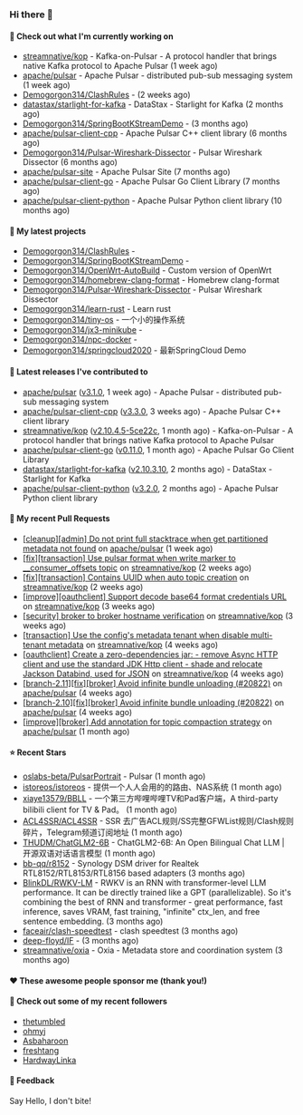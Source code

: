 ### Hi there 👋

#### 👷 Check out what I'm currently working on

- [streamnative/kop](https://github.com/streamnative/kop) - Kafka-on-Pulsar - A protocol handler that brings native Kafka protocol to Apache Pulsar (1 week ago)
- [apache/pulsar](https://github.com/apache/pulsar) - Apache Pulsar - distributed pub-sub messaging system (1 week ago)
- [Demogorgon314/ClashRules](https://github.com/Demogorgon314/ClashRules) -  (2 weeks ago)
- [datastax/starlight-for-kafka](https://github.com/datastax/starlight-for-kafka) - DataStax - Starlight for Kafka (2 months ago)
- [Demogorgon314/SpringBootKStreamDemo](https://github.com/Demogorgon314/SpringBootKStreamDemo) -  (3 months ago)
- [apache/pulsar-client-cpp](https://github.com/apache/pulsar-client-cpp) - Apache Pulsar C&#43;&#43; client library (6 months ago)
- [Demogorgon314/Pulsar-Wireshark-Dissector](https://github.com/Demogorgon314/Pulsar-Wireshark-Dissector) - Pulsar Wireshark Dissector (6 months ago)
- [apache/pulsar-site](https://github.com/apache/pulsar-site) - Apache Pulsar Site (7 months ago)
- [apache/pulsar-client-go](https://github.com/apache/pulsar-client-go) - Apache Pulsar Go Client Library (7 months ago)
- [apache/pulsar-client-python](https://github.com/apache/pulsar-client-python) - Apache Pulsar Python client library (10 months ago)

#### 🌱 My latest projects

- [Demogorgon314/ClashRules](https://github.com/Demogorgon314/ClashRules) - 
- [Demogorgon314/SpringBootKStreamDemo](https://github.com/Demogorgon314/SpringBootKStreamDemo) - 
- [Demogorgon314/OpenWrt-AutoBuild](https://github.com/Demogorgon314/OpenWrt-AutoBuild) - Custom version of OpenWrt
- [Demogorgon314/homebrew-clang-format](https://github.com/Demogorgon314/homebrew-clang-format) - Homebrew clang-format
- [Demogorgon314/Pulsar-Wireshark-Dissector](https://github.com/Demogorgon314/Pulsar-Wireshark-Dissector) - Pulsar Wireshark Dissector
- [Demogorgon314/learn-rust](https://github.com/Demogorgon314/learn-rust) - Learn rust
- [Demogorgon314/tiny-os](https://github.com/Demogorgon314/tiny-os) - 一个小的操作系统
- [Demogorgon314/jx3-minikube](https://github.com/Demogorgon314/jx3-minikube) - 
- [Demogorgon314/npc-docker](https://github.com/Demogorgon314/npc-docker) - 
- [Demogorgon314/springcloud2020](https://github.com/Demogorgon314/springcloud2020) - 最新SpringCloud Demo

#### 🔭 Latest releases I've contributed to

- [apache/pulsar](https://github.com/apache/pulsar) ([v3.1.0](https://github.com/apache/pulsar/releases/tag/v3.1.0), 1 week ago) - Apache Pulsar - distributed pub-sub messaging system
- [apache/pulsar-client-cpp](https://github.com/apache/pulsar-client-cpp) ([v3.3.0](https://github.com/apache/pulsar-client-cpp/releases/tag/v3.3.0), 3 weeks ago) - Apache Pulsar C&#43;&#43; client library
- [streamnative/kop](https://github.com/streamnative/kop) ([v2.10.4.5-5ce22c](https://github.com/streamnative/kop/releases/tag/v2.10.4.5-5ce22c), 1 month ago) - Kafka-on-Pulsar - A protocol handler that brings native Kafka protocol to Apache Pulsar
- [apache/pulsar-client-go](https://github.com/apache/pulsar-client-go) ([v0.11.0](https://github.com/apache/pulsar-client-go/releases/tag/v0.11.0), 1 month ago) - Apache Pulsar Go Client Library
- [datastax/starlight-for-kafka](https://github.com/datastax/starlight-for-kafka) ([v2.10.3.10](https://github.com/datastax/starlight-for-kafka/releases/tag/v2.10.3.10), 2 months ago) - DataStax - Starlight for Kafka
- [apache/pulsar-client-python](https://github.com/apache/pulsar-client-python) ([v3.2.0](https://github.com/apache/pulsar-client-python/releases/tag/v3.2.0), 2 months ago) - Apache Pulsar Python client library

#### 🔨 My recent Pull Requests

- [[cleanup][admin] Do not print full stacktrace when get partitioned metadata not found](https://github.com/apache/pulsar/pull/20979) on [apache/pulsar](https://github.com/apache/pulsar) (1 week ago)
- [[fix][transaction] Use pulsar format when write marker to __consumer_offsets topic](https://github.com/streamnative/kop/pull/1994) on [streamnative/kop](https://github.com/streamnative/kop) (2 weeks ago)
- [[fix][transaction] Contains UUID when auto topic creation](https://github.com/streamnative/kop/pull/1993) on [streamnative/kop](https://github.com/streamnative/kop) (2 weeks ago)
- [[improve][oauthclient] Support decode base64 format credentials URL](https://github.com/streamnative/kop/pull/1990) on [streamnative/kop](https://github.com/streamnative/kop) (3 weeks ago)
- [[security] broker to broker hostname verification](https://github.com/streamnative/kop/pull/1983) on [streamnative/kop](https://github.com/streamnative/kop) (3 weeks ago)
- [[transaction] Use the config&#39;s metadata tenant when disable multi-tenant metadata](https://github.com/streamnative/kop/pull/1980) on [streamnative/kop](https://github.com/streamnative/kop) (4 weeks ago)
- [[oauthclient] Create a zero-dependencies jar: - remove Async HTTP client and use the standard JDK Http client - shade and relocate Jackson Databind, used for JSON](https://github.com/streamnative/kop/pull/1979) on [streamnative/kop](https://github.com/streamnative/kop) (4 weeks ago)
- [[branch-2.11][fix][broker] Avoid infinite bundle unloading (#20822)](https://github.com/apache/pulsar/pull/20878) on [apache/pulsar](https://github.com/apache/pulsar) (4 weeks ago)
- [[branch-2.10][fix][broker] Avoid infinite bundle unloading (#20822)](https://github.com/apache/pulsar/pull/20877) on [apache/pulsar](https://github.com/apache/pulsar) (4 weeks ago)
- [[improve][broker] Add annotation for topic compaction strategy](https://github.com/apache/pulsar/pull/20858) on [apache/pulsar](https://github.com/apache/pulsar) (1 month ago)

#### ⭐ Recent Stars

- [oslabs-beta/PulsarPortrait](https://github.com/oslabs-beta/PulsarPortrait) - Pulsar (1 month ago)
- [istoreos/istoreos](https://github.com/istoreos/istoreos) - 提供一个人人会用的的路由、NAS系统 (1 month ago)
- [xiaye13579/BBLL](https://github.com/xiaye13579/BBLL) - 一个第三方哔哩哔哩TV和Pad客户端，A third-party bilibili client for TV &amp; Pad。 (1 month ago)
- [ACL4SSR/ACL4SSR](https://github.com/ACL4SSR/ACL4SSR) - SSR 去广告ACL规则/SS完整GFWList规则/Clash规则碎片，Telegram频道订阅地址 (1 month ago)
- [THUDM/ChatGLM2-6B](https://github.com/THUDM/ChatGLM2-6B) - ChatGLM2-6B: An Open Bilingual Chat LLM | 开源双语对话语言模型 (1 month ago)
- [bb-qq/r8152](https://github.com/bb-qq/r8152) - Synology DSM driver for Realtek RTL8152/RTL8153/RTL8156 based adapters (3 months ago)
- [BlinkDL/RWKV-LM](https://github.com/BlinkDL/RWKV-LM) - RWKV is an RNN with transformer-level LLM performance. It can be directly trained like a GPT (parallelizable). So it&#39;s combining the best of RNN and transformer - great performance, fast inference, saves VRAM, fast training, &#34;infinite&#34; ctx_len, and free sentence embedding. (3 months ago)
- [faceair/clash-speedtest](https://github.com/faceair/clash-speedtest) - clash speedtest (3 months ago)
- [deep-floyd/IF](https://github.com/deep-floyd/IF) -  (3 months ago)
- [streamnative/oxia](https://github.com/streamnative/oxia) - Oxia - Metadata store and coordination system (3 months ago)

#### ❤️ These awesome people sponsor me (thank you!)


#### 👯 Check out some of my recent followers

- [thetumbled](https://github.com/thetumbled)
- [ohmyj](https://github.com/ohmyj)
- [Asbaharoon](https://github.com/Asbaharoon)
- [freshtang](https://github.com/freshtang)
- [HardwayLinka](https://github.com/HardwayLinka)

#### 💬 Feedback

Say Hello, I don't bite!

